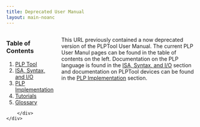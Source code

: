 ```yaml
---
title: Deprecated User Manual
layout: main-noanc
---
```


<div class="hide-for-small-only">
    <div class="medium-3 columns">
	<div class="panel">

	
<!-- NOTE: the following block must not be indented or it isn't properly recognized as markdown -->

<h3 class="noanchor"> Table of Contents </h3>
<div class="toc" markdown="1">

1. [PLP Tool]({{site.baseurl}}/plptool.html)
2. [ISA, Syntax, and I/O]({{site.baseurl}}/instructions.html)
3. [PLP Implementation]({{site.baseurl}}/implementation.html)
4. [Tutorials]({{site.baseurl}}/tutorials.html)
5. [Glossary]({{site.baseurl}}/glossary.html)

</div>
<!-- END OF MARKDOWN BLOCK -->


        </div>
    </div>
</div>

<div class="medium-9 columns" markdown="1">

This URL previously contained a now deprecated version of the PLPTool User Manual.  The current PLP User Manul pages can be found in the table of contents on the left. Documentation on the PLP language is found in the [ISA, Syntax, and I/O]({{site.baseurl}}/instructions.html) section and documentation on PLPTool devices can be found in the [PLP Implementation]({{site.baseurl}}/implementation.html) section.


</div>

